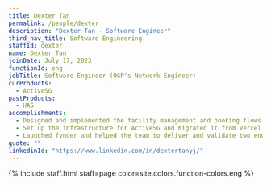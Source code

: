 ```yaml
---
title: Dexter Tan
permalink: /people/dexter
description: "Dexter Tan - Software Engineer"
third_nav_title: Software Engineering
staffId: dexter
name: Dexter Tan
joinDate: July 17, 2023
functionId: eng
jobTitle: Software Engineer (OGP's Network Engineer)
curProducts:
  - ActiveSG
pastProducts:
  - HAS
accomplishments:
  - Designed and implemented the facility management and booking flows for ActiveSG.
  - Set up the infrastructure for ActiveSG and migrated it from Vercel to AWS.
  - Launched fynder and helped the team to deliver and validate two end-to-end flows within a month.
quote: ""
linkedinId: "https://www.linkedin.com/in/dextertanyj/"
---
```


{% include staff.html staff=page color=site.colors.function-colors.eng %}
